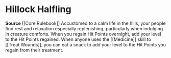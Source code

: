 ﻿---
id: '22'
name: Hillock Halfling
rarity: Common
source: '[[DATABASE/source/Core Rulebook|Core Rulebook]]'
trait: null
type: Heritage

---
# Hillock Halfling

**Source** [[Core Rulebook]] 
Accustomed to a calm life in the hills, your people find rest and relaxation especially replenishing, particularly when indulging in creature comforts. When you regain Hit Points overnight, add your level to the Hit Points regained. When anyone uses the [[Medicine]] skill to [[Treat Wounds]], you can eat a snack to add your level to the Hit Points you regain from their treatment.